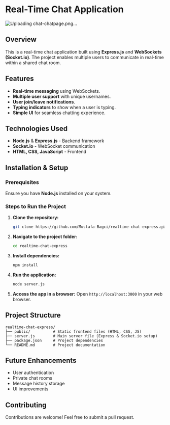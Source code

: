 # Real-Time Chat Application

![Uploading chat-chatpage.png…]()

## Overview
This is a real-time chat application built using **Express.js** and **WebSockets (Socket.io)**. The project enables multiple users to communicate in real-time within a shared chat room.

## Features
- **Real-time messaging** using WebSockets.
- **Multiple user support** with unique usernames.
- **User join/leave notifications**.
- **Typing indicators** to show when a user is typing.
- **Simple UI** for seamless chatting experience.

## Technologies Used
- **Node.js** & **Express.js** - Backend framework
- **Socket.io** - WebSocket communication
- **HTML, CSS, JavaScript** - Frontend

## Installation & Setup

### Prerequisites
Ensure you have **Node.js** installed on your system.

### Steps to Run the Project
1. **Clone the repository:**
   ```bash
   git clone https://github.com/Mustafa-Bagci/realtime-chat-express.git
   ```

2. **Navigate to the project folder:**
   ```bash
   cd realtime-chat-express
   ```

3. **Install dependencies:**
   ```bash
   npm install
   ```

4. **Run the application:**
   ```bash
   node server.js
   ```

5. **Access the app in a browser:**
   Open `http://localhost:3000` in your web browser.

## Project Structure
```
realtime-chat-express/
├── public/          # Static frontend files (HTML, CSS, JS)
├── server.js        # Main server file (Express & Socket.io setup)
├── package.json     # Project dependencies
└── README.md        # Project documentation
```

## Future Enhancements
- User authentication
- Private chat rooms
- Message history storage
- UI improvements

## Contributing
Contributions are welcome! Feel free to submit a pull request.
